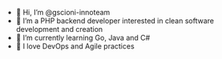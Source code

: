 - 👋 Hi, I’m @gscioni-innoteam
- 👀 I’m a PHP backend developer interested in clean software development and creation
- 🌱 I’m currently learning Go, Java and C#
- 💞️ I love DevOps and Agile practices

<!---
gscioni-innoteam/gscioni-innoteam is a ✨ special ✨ repository because its `README.md` (this file) appears on your GitHub profile.
You can click the Preview link to take a look at your changes.
--->
